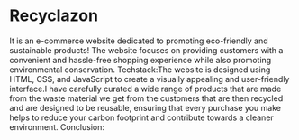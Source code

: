 # Recyclazon
It is an e-commerce website dedicated to promoting eco-friendly and sustainable products! The website focuses on providing customers with a convenient and hassle-free shopping experience while also promoting environmental conservation.
Techstack:The website is designed using HTML, CSS, and JavaScript to create a visually appealing and user-friendly interface.I have carefully curated a wide range of products that are made from the waste material we get from the customers that are then recycled and are designed to be reusable, ensuring that every purchase you make helps to reduce your carbon footprint and contribute towards a cleaner environment.
Conclusion:
